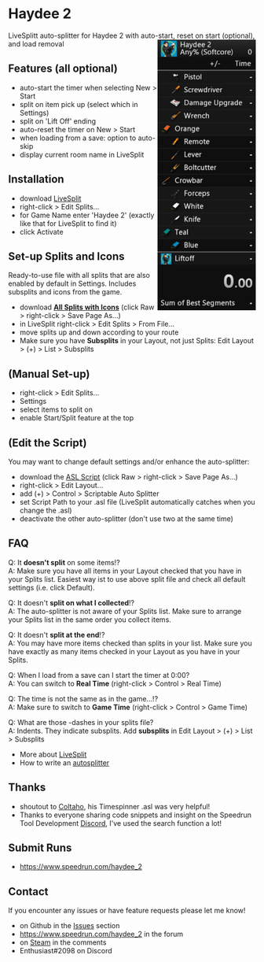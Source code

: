 # Haydee 2
LiveSplitt auto-splitter for Haydee 2 with auto-start, reset on start (optional), and load removal
<img align="right" width="200" height="550" src="https://raw.githubusercontent.com/EnthusiastNT/haydee2/main/livesplit_preview.png">

## Features (all optional)

- auto-start the timer when selecting New > Start
- split on item pick up (select which in Settings)
- split on 'Lift Off' ending
- auto-reset the timer on New > Start
- when loading from a save: option to auto-skip
- display current room name in LiveSplit

## Installation 

- download [LiveSplit](https://livesplit.org/downloads/)
- right-click > Edit Splits...
- for Game Name enter 'Haydee 2' (exactly like that for LiveSplit to find it)
- click Activate

## Set-up Splits and Icons

Ready-to-use file with all splits that are also enabled by default in Settings.
Includes subsplits and icons from the game.

- download **[All Splits with Icons](haydee2_splits_icons_newest.lss)** (click Raw > right-click > Save Page As...)
- in LiveSplit right-click > Edit Splits > From File...
- move splits up and down according to your route
- Make sure you have **Subsplits** in your Layout, not just Splits: Edit Layout > (+) > List > Subsplits

## (Manual Set-up)

- right-click > Edit Splits...
- Settings
- select items to split on
- enable Start/Split feature at the top

## (Edit the Script)

You may want to change default settings and/or enhance the auto-splitter:

- download the [ASL Script](haydee2.asl) (click Raw > right-click > Save Page As...)
- right-click > Edit Layout...
- add (+) > Control > Scriptable Auto Splitter
- set Script Path to your .asl file (LiveSplit automatically catches when you change the .asl)
- deactivate the other auto-splitter (don't use two at the same time)
  
## FAQ

Q: It **doesn't split** on some items!?  
A: Make sure you have all items in your Layout checked that you have in your Splits list. Easiest way ist to use above split file and check all default settings (i.e. click Default).

Q: It doesn't **split on what I collected**!?  
A: The auto-splitter is not aware of your Splits list. Make sure to arrange your Splits list in the same order you collect items.

Q: It doesn't **split at the end**!?  
A: You may have more items checked than splits in your list. Make sure you have exactly as many items checked in your Layout as you have in your Splits.

Q: When I load from a save can I start the timer at 0:00?  
A: You can switch to **Real Time** (right-click > Control > Real Time)

Q: The time is not the same as in the game...!?  
A: Make sure to switch to **Game Time** (right-click > Control > Game Time)

Q: What are those -dashes in your splits file?  
A: Indents. They indicate subsplits. Add **subsplits** in Edit Layout > (+) > List > Subsplits

- More about [LiveSplit](https://github.com/LiveSplit)
- How to write an [autosplitter](https://github.com/LiveSplit/LiveSplit.AutoSplitters)

## Thanks

- shoutout to [Coltaho](https://github.com/Coltaho/), his Timespinner .asl was very helpful!
- Thanks to everyone sharing code snippets and insight on the Speedrun Tool Development [Discord](https://discord.gg/MtVmSggpVb), I've used the search function a lot!

## Submit Runs

- https://www.speedrun.com/haydee_2

## Contact

If you encounter any issues or have feature requests please let me know! 

- on Github in the [Issues](https://github.com/EnthusiastNT/haydee2/issues) section
- https://www.speedrun.com/haydee_2 in the forum
- on [Steam](https://steamcommunity.com/sharedfiles/filedetails/?id=2315048067) in the comments
- Enthusiast#2098 on Discord
